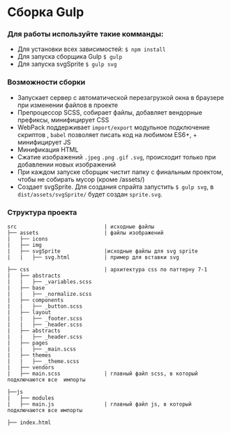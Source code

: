 # Сборка Gulp

### Для работы используйте такие комманды:
+ Для установки всех зависимостей: `$ npm install`
+ Для запуска сборщика Gulp `$ gulp`
+ Для запуска svgSprite `$ gulp svg`

### Возможности сборки
+ Запускает сервер с автоматической перезагрузкой окна в браузере при изменении файлов в проекте
+ Препроцессор SCSS, собирает файлы, добавляет вендорные префиксы, минифицирует CSS
+ WebPack поддерживает `import/export` модульное подключение скриптов , `babel` позволяет писать код на любимом ES6+, + минифицирует JS
+ Минификация HTML
+ Сжатие изображений `.jpeg` `.png` `.gif` `.svg`, происходит только при добавлении новых изображений
+ При каждом запуске сборщик чистит папку с финальным проектом, чтобы не собирать мусор (кроме /assets/)
+ Создает svgSprite. Для создания спрайта запустить `$ gulp svg`, в `dist/assets/svgSprite/` будет создан `sprite.svg`.

### Структура проекта
```
src                            | исходные файлы
├── assets                     | файлы изображений
|   ├── icons
|   ├── img
|   ├── svgSprite              |исходные файлы для svg sprite
|   |   ├── svg.html           | пример для вставки svg

├── css                        | архитектура css по паттерну 7-1
|   ├── abstracts
|   |   ├── _variables.scss
|   ├── base
|   |   ├── _normalize.scss
|   ├── components
|   |   ├── _button.scss
|   ├── layout
|   |   ├── _footer.scss
|   |   ├── _header.scss
|   ├── abstracts
|   |   ├── _header.scss
|   ├── pages
|   |   ├── _main.scss
|   ├── themes
|   |   ├── _theme.scss
|   ├── vendors
|   ├── main.scss              | главный файл scss, в который подключаются все  импорты

├──js
|   ├── modules
|   ├── main.js                | главный файл js, в который подключаются все импорты

├── index.html
```

